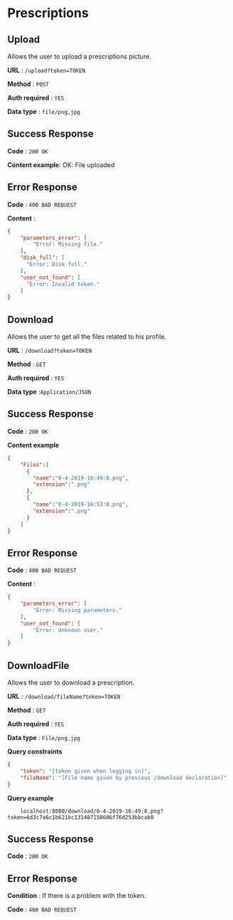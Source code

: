 # Prescriptions
## Upload
Allows the user to upload a prescriptions picture.

**URL** : `/upload?token=TOKEN`

**Method** : `POST`

**Auth required** : `YES`

**Data type** : `file/png,jpg`


## Success Response

**Code** : `200 OK`

**Content example**: OK: File uploaded

## Error Response

**Code** : `400 BAD REQUEST`

**Content** :

```json
{
    "parameters_error": [
        "Error: Missing file."
    ],
    "disk_full": [
      "Error: Disk full."
    ],
    "user_not_found": [
      "Error: Invalid token."
    ]
}
```

## Download

Allows the user to get all the files related to his profile.

**URL** : `/download?token=TOKEN`

**Method** : `GET`

**Auth required** : `YES`

**Data type** :`Application/JSON`

## Success Response

**Code** : `200 OK`

**Content example**

```json
{
    "Files":[
      {
        "name":"0-4-2019-16:49:8.png",
        "extension":".png"
      },
      {
        "name":"0-4-2019-16:53:8.png",
        "extension":".png"
      }
    ]
}
```

## Error Response

**Code** : `400 BAD REQUEST`

**Content** :

```json
{
    "parameters_error": [
        "Error: Missing parameters."
    ],
    "user_not_found": [
        "Error: Unknown user."
    ]
}
```

## DownloadFile

Allows the user to download a prescription.

**URL** : `/download/fileName?token=TOKEN`

**Method** : `GET`

**Auth required** : `YES`

**Data type** : `File/png,jpg`

**Query constraints**

```json
{
    "token": "[token given when logging in]",
    "fileName": "[File name given by previous /download declaration]"
}
```

**Query example**

```
    localhost:8080/download/0-4-2019-16:49:8.png?token=6d3c7a6c1b621bc131407150606f76d253bbcab0
```

## Success Response

**Code** : `200 OK`

## Error Response

**Condition** : If there is a problem with the token.

**Code** : `400 BAD REQUEST`